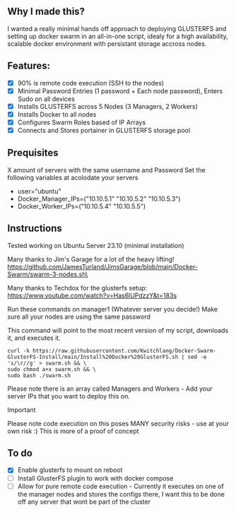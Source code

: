 ## Why I made this?
I wanted a really minimal hands off approach to deploying GLUSTERFS and setting up docker swarm in an all-in-one script, idealy for a high availability, scalable docker environment with persistant storage accross nodes.

## Features:
- [X] 90% is remote code execution (SSH to the nodes)
- [X] Minimal Password Entries (1 password + Each node password), Enters Sudo on all devices
- [x] Installs GLUSTERFS across 5 Nodes (3 Managers, 2 Workers)
- [X] Installs Docker to all nodes
- [X] Configures Swarm Roles based of IP Arrays
- [X] Connects and Stores portainer in GLUSTERFS storage pool

## Prequisites
X amount of servers with the same username and Password
Set the following variables at acolodate your servers

* user="ubuntu"
* Docker_Manager_IPs=("10.10.5.1" "10.10.5.2" "10.10.5.3")
* Docker_Worker_IPs=("10.10.5.4" "10.10.5.5")

## Instructions

Tested working on Ubuntu Server 23.10 (minimal installation)

Many thanks to Jim's Garage for a lot of the heavy lifting!\
https://github.com/JamesTurland/JimsGarage/blob/main/Docker-Swarm/swarm-3-nodes.sh\

Many thanks to Techdox for the glusterfs setup:\
https://www.youtube.com/watch?v=Has6lUPdzzY&t=183s


Run these commands on manager1 (Whatever server you decide!)
Make sure all your nodes are using the same password 

This command will point to the most recent version of my script, downloads it, and executes it.
```
curl -k https://raw.githubusercontent.com/Kwitchlang/Docker-Swarm-GlusterFS-Install/main/Install%20Docker%20GlusterFS.sh | sed -e 's/\r//g' > swarm.sh && \
sudo chmod a+x swarm.sh && \
sudo bash ./swarm.sh
```

Please note there is an array called Managers and Workers - Add your server IPs that you want to deploy this on.

> [!IMPORTANT]
> Please note code execution on this poses MANY security risks - use at your own risk :)
> This is more of a proof of concept


## To do
- [x] Enable glusterfs to mount on reboot
- [ ] Install GlusterFS plugin to work with docker compose
- [ ] Allow for pure remote code execution - Currently it executes on one of the manager nodes and stores the configs there, I want this to be done off any server that wont be part of the cluster

